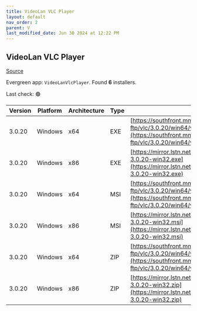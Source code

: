 ```yaml
---
title: VideoLan VLC Player 
layout: default
nav_order: 2
parent: V
last_modified_date: Jun 30 2024 at 12:22 PM
---
```


## VideoLan VLC Player 

[Source](https://www.videolan.org/vlc/)

Evergreen app: `VideoLanVlcPlayer`. Found **6** installers.

Last check: 🟢

| Version | Platform | Architecture | Type | URI                                                                                                                                                                    |
| ------- | -------- | ------------ | ---- | ---------------------------------------------------------------------------------------------------------------------------------------------------------------------- |
| 3.0.20  | Windows  | x64          | EXE  | [https://southfront.mm.fcix.net/videolan-ftp/vlc/3.0.20/win64/vlc-3.0.20-win64.exe](https://southfront.mm.fcix.net/videolan-ftp/vlc/3.0.20/win64/vlc-3.0.20-win64.exe) |
| 3.0.20  | Windows  | x86          | EXE  | [https://mirror.lstn.net/videolan/vlc/3.0.20/win32/vlc-3.0.20-win32.exe](https://mirror.lstn.net/videolan/vlc/3.0.20/win32/vlc-3.0.20-win32.exe)                       |
| 3.0.20  | Windows  | x64          | MSI  | [https://southfront.mm.fcix.net/videolan-ftp/vlc/3.0.20/win64/vlc-3.0.20-win64.msi](https://southfront.mm.fcix.net/videolan-ftp/vlc/3.0.20/win64/vlc-3.0.20-win64.msi) |
| 3.0.20  | Windows  | x86          | MSI  | [https://mirror.lstn.net/videolan/vlc/3.0.20/win32/vlc-3.0.20-win32.msi](https://mirror.lstn.net/videolan/vlc/3.0.20/win32/vlc-3.0.20-win32.msi)                       |
| 3.0.20  | Windows  | x64          | ZIP  | [https://southfront.mm.fcix.net/videolan-ftp/vlc/3.0.20/win64/vlc-3.0.20-win64.zip](https://southfront.mm.fcix.net/videolan-ftp/vlc/3.0.20/win64/vlc-3.0.20-win64.zip) |
| 3.0.20  | Windows  | x86          | ZIP  | [https://mirror.lstn.net/videolan/vlc/3.0.20/win32/vlc-3.0.20-win32.zip](https://mirror.lstn.net/videolan/vlc/3.0.20/win32/vlc-3.0.20-win32.zip)                       |
